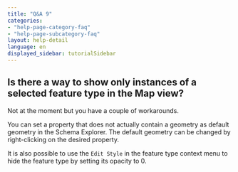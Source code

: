 ```yaml
---
title: "Q&A 9"
categories:
- "help-page-category-faq"
- "help-page-subcategory-faq"
layout: help-detail
language: en
displayed_sidebar: tutorialSidebar
---
```


<h2>Is there a way to show only instances of a selected feature type in the Map view?</h2>

Not at the moment but you have a couple of workarounds.

You can set a property that does not actually contain a geometry as default geometry in the Schema Explorer.
The default geometry can be changed by right-clicking on the desired property.

It is also possible to use the <code>Edit Style</code> in the feature type context menu to hide the feature type 
by setting its opacity to 0.
